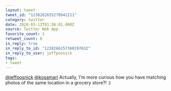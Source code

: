 ```yaml
---
layout: tweet
tweet_id: "1238282635278942211"
category: twitter
date: 2020-03-13T01:56:01.000Z
source: Twitter Web App
favorite_count: 1
retweet_count: 0
is_reply: true
in_reply_to_id: "1238266157360197632"
in_reply_to_user: jeffposnick
tags:
- tweet
---
```


[@jeffposnick](https://twitter.com/@jeffposnick) [@kosamari](https://twitter.com/@kosamari) Actually, I'm more curious how you have matching photos of the same location in a grocery store?! :)
